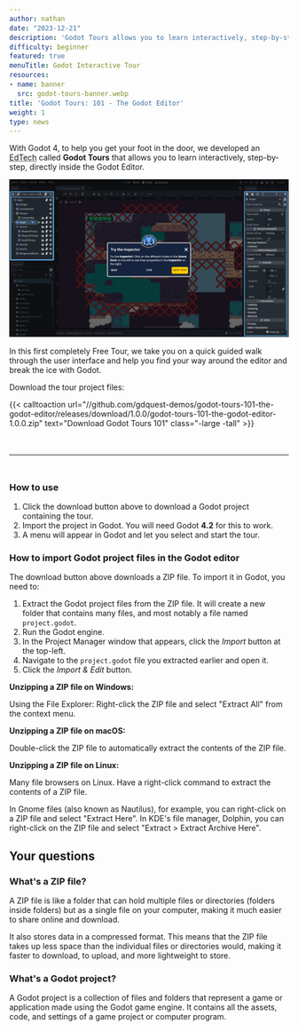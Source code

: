 ```yaml
---
author: nathan
date: "2023-12-21"
description: 'Godot Tours allows you to learn interactively, step-by-step, directly inside the Godot Editor. In this first completely Free Tour, we take you on a quick guided walk through the user interface and help you find your way around the editor and break the ice with Godot.'
difficulty: beginner
featured: true
menuTitle: Godot Interactive Tour
resources:
- name: banner
  src: godot-tours-banner.webp
title: 'Godot Tours: 101 - The Godot Editor'
weight: 1
type: news
---
```


With Godot 4, to help you get your foot in the door, we developed an <abbr title="Educational Technology">EdTech</abbr> called **Godot Tours** that allows you to learn interactively, step-by-step, directly inside the Godot Editor. 

![Screenshot of one of the first steps of the tour, showing the running game and a bubble inviting you to run the game.](tour-101-screenshot-02.webp)

In this first completely Free Tour, we take you on a quick guided walk through the user interface and help you find your way around the editor and break the ice with Godot.


Download the tour project files:

{{< calltoaction 
url="//github.com/gdquest-demos/godot-tours-101-the-godot-editor/releases/download/1.0.0/godot-tours-101-the-godot-editor-1.0.0.zip" 
text="Download Godot Tours 101"
class="-large -tall" >}}

<hr style="margin-top: 3rem; margin-bottom: 3rem;" />



### How to use

1. Click the download button above to download a Godot project containing the tour.
2. Import the project in Godot. You will need Godot **4.2** for this to work.
3. A menu will appear in Godot and let you select and start the tour.


### How to import Godot project files in the Godot editor

The download button above downloads a ZIP file. To import it in Godot, you need to:

1. Extract the Godot project files from the ZIP file. It will create a new folder that contains many files, and most notably a file named `project.godot`.
2. Run the Godot engine.
3. In the Project Manager window that appears, click the *Import* button at the top-left.
4. Navigate to the `project.godot` file you extracted earlier and open it.
5. Click the *Import & Edit* button.

**Unzipping a ZIP file on Windows:**

Using the File Explorer: Right-click the ZIP file and select "Extract All" from the context menu.

**Unzipping a ZIP file on macOS:**

Double-click the ZIP file to automatically extract the contents of the ZIP file.

**Unzipping a ZIP file on Linux:**

Many file browsers on Linux. Have a right-click command to extract the contents of a ZIP file.

In Gnome files (also known as Nautilus), for example, you can right-click on a ZIP file and select "Extract Here".
In KDE's file manager, Dolphin, you can right-click on the ZIP file and select "Extract > Extract Archive Here".

## Your questions

### What's a ZIP file?

A ZIP file is like a folder that can hold multiple files or directories (folders inside folders) but as a single file on your computer, making it much easier to share online and download.

It also stores data in a compressed format. This means that the ZIP file takes up less space than the individual files or directories would, making it faster to download, to upload, and more lightweight to store.

### What's a Godot project?

A Godot project is a collection of files and folders that represent a game or application made using the Godot game engine. It contains all the assets, code, and settings of a game project or computer program.
